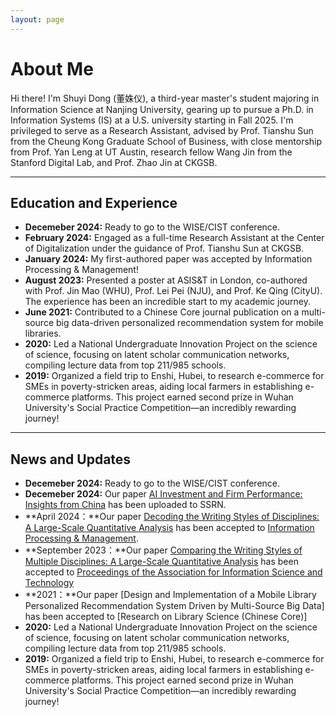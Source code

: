```yaml
---
layout: page
---
```


# About Me

<!-- <img src="https://www.shuyidong.com/images/sydong.jpg" class="floatpic" width="360" height="480"> -->

Hi there! I'm Shuyi Dong (董姝仪), a third-year master's student majoring in Information Science at Nanjing University, gearing up to pursue a Ph.D. in Information Systems (IS) at a U.S. university starting in Fall 2025. I'm privileged to serve as a Research Assistant, advised by Prof. Tianshu Sun from the Cheung Kong Graduate School of Business, with close mentorship from Prof. Yan Leng at UT Austin, research fellow Wang Jin from the Stanford Digital Lab, and Prof. Zhao Jin at CKGSB.

---

## Education and Experience
- **Decemeber 2024:** Ready to go to the WISE/CIST conference.
- **February 2024:** Engaged as a full-time Research Assistant at the Center of Digitalization under the guidance of Prof. Tianshu Sun at CKGSB.
- **January 2024:** My first-authored paper was accepted by Information Processing & Management!
- **August 2023:** Presented a poster at ASIS&T in London, co-authored with Prof. Jin Mao (WHU), Prof. Lei Pei (NJU), and Prof. Ke Qing (CityU). The experience has been an incredible start to my academic journey.
- **June 2021:** Contributed to a Chinese Core journal publication on a multi-source big data-driven personalized recommendation system for mobile libraries.
- **2020:** Led a National Undergraduate Innovation Project on the science of science, focusing on latent scholar communication networks, compiling lecture data from top 211/985 schools.
- **2019:** Organized a field trip to Enshi, Hubei, to research e-commerce for SMEs in poverty-stricken areas, aiding local farmers in establishing e-commerce platforms. This project earned second prize in Wuhan University's Social Practice Competition—an incredibly rewarding journey!


---

## News and Updates

- **Decemeber 2024:** Ready to go to the WISE/CIST conference.
- **Decemeber 2024:** Our paper [AI Investment and Firm Performance: Insights from China](https://papers.ssrn.com/sol3/papers.cfm?abstract_id=5055518) has been uploaded to SSRN.
- **April 2024：**Our paper [Decoding the Writing Styles of Disciplines: A Large-Scale
Quantitative Analysis](https://www.shuyidong.com/mypaper/DSY-IPM.pdf) has been accepted to [Information Processing & Management](https://www.sciencedirect.com/journal/information-processing-and-management).
- **September 2023：**Our paper [Comparing the Writing Styles of Multiple Disciplines: A Large-Scale
Quantitative Analysis](https://www.shuyidong.com/mypaper/ASIST_Poster_sydong.pdf) has been accepted to [Proceedings of the Association for Information Science and Technology](https://www.proceedings.com/association-for-information-science-and-technology-asis-t/)
- **2021：**Our paper [Design and Implementation of a Mobile Library Personalized
Recommendation System Driven by Multi-Source Big Data] has been accepted to [Research on Library Science (Chinese Core)]
- **2020:** Led a National Undergraduate Innovation Project on the science of science, focusing on latent scholar communication networks, compiling lecture data from top 211/985 schools.
- **2019:** Organized a field trip to Enshi, Hubei, to research e-commerce for SMEs in poverty-stricken areas, aiding local farmers in establishing e-commerce platforms. This project earned second prize in Wuhan University's Social Practice Competition—an incredibly rewarding journey!


<br>

<!-- <blockquote class="twitter-tweet"><p lang="en" dir="ltr">Thrilled to be an AAAI-UC Scholar at <a href="https://twitter.com/hashtag/AAAI24?src=hash&amp;ref_src=twsrc%5Etfw">#AAAI24</a>, thanks to <a href="https://twitter.com/hashtag/AAAI?src=hash&amp;ref_src=twsrc%5Etfw">#AAAI</a> &amp; <a href="https://twitter.com/hashtag/GoogleExploreCSR?src=hash&amp;ref_src=twsrc%5Etfw">#GoogleExploreCSR</a> for the sponsorship. Grateful for the knowledge gained and new friendships formed.<br><br>Wonderful trip in Vancouver. Looking forward to staying connected with all.<a href="https://twitter.com/hashtag/AAAI24?src=hash&amp;ref_src=twsrc%5Etfw">#AAAI24</a> <a href="https://twitter.com/hashtag/Vancouver?src=hash&amp;ref_src=twsrc%5Etfw">#Vancouver</a> <a href="https://twitter.com/hashtag/GoogleExploreCSR?src=hash&amp;ref_src=twsrc%5Etfw">#GoogleExploreCSR</a> <a href="https://t.co/wUQUp8XlSM">pic.twitter.com/wUQUp8XlSM</a></p>&mdash; Hanlin CAI (seeking a PhD position 2025) (@lancecai2002) <a href="https://twitter.com/lancecai2002/status/1762210025173344260?ref_src=twsrc%5Etfw">February 26, 2024</a></blockquote> <script async src="https://platform.twitter.com/widgets.js" charset="utf-8"></script> -->

